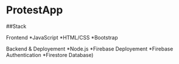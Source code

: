# ProtestApp

##Stack

Frontend
*JavaScript
*HTML/CSS
*Bootstrap

Backend & Deployement
*Node.js
*Firebase Deployement
*Firebase Authentication
*Firestore Database)
